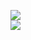 [![](https://img.shields.io/badge/Made%20With-Github%20Spray-lightgrey.svg?style=for-the-badge&logo=github)](https://github.com/Annihil/github-spray#11258)  
[![](https://i.imgur.com/2DrTn0Z.gif)](https://github.com/Annihil/github-spray)